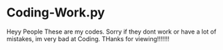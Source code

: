 # Coding-Work.py

Heyy People 
These are my codes. Sorry if they dont work or have a lot of mistakes, im very bad at Coding.
THanks for viewing!!!!!!!
